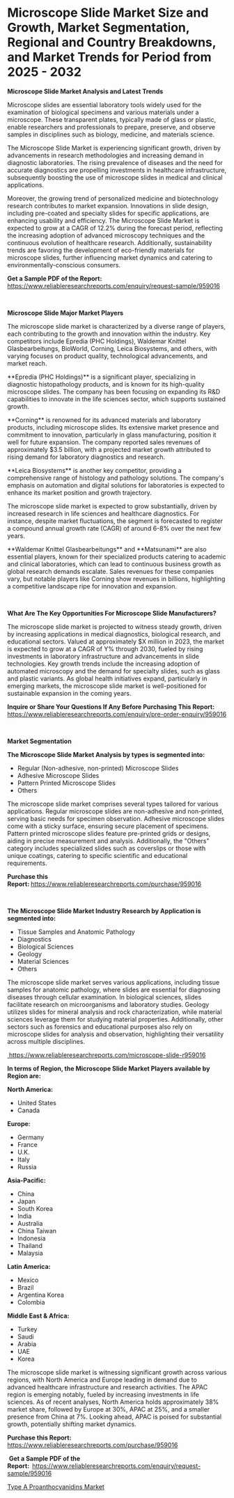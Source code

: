 <p><h1>Microscope Slide Market Size and Growth, Market Segmentation, Regional and Country Breakdowns, and Market Trends for Period from 2025 -  2032</h1></p><p><strong>Microscope Slide Market Analysis and Latest Trends</strong></p>
<p><p>Microscope slides are essential laboratory tools widely used for the examination of biological specimens and various materials under a microscope. These transparent plates, typically made of glass or plastic, enable researchers and professionals to prepare, preserve, and observe samples in disciplines such as biology, medicine, and materials science. </p><p>The Microscope Slide Market is experiencing significant growth, driven by advancements in research methodologies and increasing demand in diagnostic laboratories. The rising prevalence of diseases and the need for accurate diagnostics are propelling investments in healthcare infrastructure, subsequently boosting the use of microscope slides in medical and clinical applications. </p><p>Moreover, the growing trend of personalized medicine and biotechnology research contributes to market expansion. Innovations in slide design, including pre-coated and specialty slides for specific applications, are enhancing usability and efficiency. The Microscope Slide Market is expected to grow at a CAGR of 12.2% during the forecast period, reflecting the increasing adoption of advanced microscopy techniques and the continuous evolution of healthcare research. Additionally, sustainability trends are favoring the development of eco-friendly materials for microscope slides, further influencing market dynamics and catering to environmentally-conscious consumers.</p></p>
<p><strong>Get a Sample PDF of the Report:&nbsp;</strong> <a href="https://www.reliableresearchreports.com/enquiry/request-sample/959016?utm_campaign=3362&utm_medium=2&utm_source=Github&utm_content=ia&utm_term=01042025&utm_id=microscope-slide">https://www.reliableresearchreports.com/enquiry/request-sample/959016</a></p>
<p>&nbsp;</p>
<p><strong>Microscope Slide Major Market Players</strong></p>
<p><p>The microscope slide market is characterized by a diverse range of players, each contributing to the growth and innovation within the industry. Key competitors include Epredia (PHC Holdings), Waldemar Knittel Glasbearbeitungs, BioWorld, Corning, Leica Biosystems, and others, with varying focuses on product quality, technological advancements, and market reach.</p><p>**Epredia (PHC Holdings)** is a significant player, specializing in diagnostic histopathology products, and is known for its high-quality microscope slides. The company has been focusing on expanding its R&D capabilities to innovate in the life sciences sector, which supports sustained growth.</p><p>**Corning** is renowned for its advanced materials and laboratory products, including microscope slides. Its extensive market presence and commitment to innovation, particularly in glass manufacturing, position it well for future expansion. The company reported sales revenues of approximately $3.5 billion, with a projected market growth attributed to rising demand for laboratory diagnostics and research.</p><p>**Leica Biosystems** is another key competitor, providing a comprehensive range of histology and pathology solutions. The company's emphasis on automation and digital solutions for laboratories is expected to enhance its market position and growth trajectory.</p><p>The microscope slide market is expected to grow substantially, driven by increased research in life sciences and healthcare diagnostics. For instance, despite market fluctuations, the segment is forecasted to register a compound annual growth rate (CAGR) of around 6-8% over the next few years. </p><p>**Waldemar Knittel Glasbearbeitungs** and **Matsunami** are also essential players, known for their specialized products catering to academic and clinical laboratories, which can lead to continuous business growth as global research demands escalate. Sales revenues for these companies vary, but notable players like Corning show revenues in billions, highlighting a competitive landscape ripe for innovation and expansion.</p></p>
<p>&nbsp;</p>
<p><strong>What Are The Key Opportunities For Microscope Slide Manufacturers?</strong></p>
<p><p>The microscope slide market is projected to witness steady growth, driven by increasing applications in medical diagnostics, biological research, and educational sectors. Valued at approximately $X million in 2023, the market is expected to grow at a CAGR of Y% through 2030, fueled by rising investments in laboratory infrastructure and advancements in slide technologies. Key growth trends include the increasing adoption of automated microscopy and the demand for specialty slides, such as glass and plastic variants. As global health initiatives expand, particularly in emerging markets, the microscope slide market is well-positioned for sustainable expansion in the coming years.</p></p>
<p><strong>Inquire or Share Your Questions If Any Before Purchasing This Report:</strong> <a href="https://www.reliableresearchreports.com/enquiry/pre-order-enquiry/959016?utm_campaign=3362&utm_medium=2&utm_source=Github&utm_content=ia&utm_term=01042025&utm_id=microscope-slide">https://www.reliableresearchreports.com/enquiry/pre-order-enquiry/959016</a></p>
<p>&nbsp;</p>
<p><strong>Market Segmentation</strong></p>
<p><strong>The Microscope Slide Market Analysis by types is segmented into:</strong></p>
<p><ul><li>Regular (Non-adhesive, non-printed) Microscope Slides</li><li>Adhesive Microscope Slides</li><li>Pattern Printed Microscope Slides</li><li>Others</li></ul></p>
<p><p>The microscope slide market comprises several types tailored for various applications. Regular microscope slides are non-adhesive and non-printed, serving basic needs for specimen observation. Adhesive microscope slides come with a sticky surface, ensuring secure placement of specimens. Pattern printed microscope slides feature pre-printed grids or designs, aiding in precise measurement and analysis. Additionally, the "Others" category includes specialized slides such as coverslips or those with unique coatings, catering to specific scientific and educational requirements.</p></p>
<p><strong>Purchase this Report:&nbsp;</strong><a href="https://www.reliableresearchreports.com/purchase/959016?utm_campaign=3362&utm_medium=2&utm_source=Github&utm_content=ia&utm_term=01042025&utm_id=microscope-slide">https://www.reliableresearchreports.com/purchase/959016</a></p>
<p>&nbsp;</p>
<p><strong>The Microscope Slide Market Industry Research by Application is segmented into:</strong></p>
<p><ul><li>Tissue Samples and Anatomic Pathology</li><li>Diagnostics</li><li>Biological Sciences</li><li>Geology</li><li>Material Sciences</li><li>Others</li></ul></p>
<p><p>The microscope slide market serves various applications, including tissue samples for anatomic pathology, where slides are essential for diagnosing diseases through cellular examination. In biological sciences, slides facilitate research on microorganisms and laboratory studies. Geology utilizes slides for mineral analysis and rock characterization, while material sciences leverage them for studying material properties. Additionally, other sectors such as forensics and educational purposes also rely on microscope slides for analysis and observation, highlighting their versatility across multiple disciplines.</p></p>
<p><a href="https://www.reliableresearchreports.com/microscope-slide-r959016?utm_campaign=3362&utm_medium=2&utm_source=Github&utm_content=ia&utm_term=01042025&utm_id=microscope-slide">&nbsp;https://www.reliableresearchreports.com/microscope-slide-r959016</a></p>
<p><strong>In terms of Region, the Microscope Slide Market Players available by Region are:</strong></p>
<p>
    <p> <strong> North America: </strong>
        <ul>
            <li>United States</li>
            <li>Canada</li>
        </ul>
        </p> 
    <p> <strong> Europe: </strong>
        <ul>
            <li>Germany</li>
            <li>France</li>
            <li>U.K.</li>
            <li>Italy</li>
            <li>Russia</li>
        </ul>
        </p> 
    <p> <strong> Asia-Pacific: </strong>
        <ul>
            <li>China</li>
            <li>Japan</li>
            <li>South Korea</li>
            <li>India</li>
            <li>Australia</li>
            <li>China Taiwan</li>
            <li>Indonesia</li>
            <li>Thailand</li>
            <li>Malaysia</li>
        </ul>
        </p> 
    <p> <strong> Latin America: </strong>
        <ul>
            <li>Mexico</li>
            <li>Brazil</li>
            <li>Argentina Korea</li>
            <li>Colombia</li>
        </ul>
        </p> 
    <p> <strong> Middle East & Africa: </strong>
        <ul>
            <li>Turkey</li>
            <li>Saudi</li>
            <li>Arabia</li>
            <li>UAE</li>
            <li>Korea</li>
        </ul>
    </p>
    </p>
<p><p>The microscope slide market is witnessing significant growth across various regions, with North America and Europe leading in demand due to advanced healthcare infrastructure and research activities. The APAC region is emerging notably, fueled by increasing investments in life sciences. As of recent analyses, North America holds approximately 38% market share, followed by Europe at 30%, APAC at 25%, and a smaller presence from China at 7%. Looking ahead, APAC is poised for substantial growth, potentially shifting market dynamics.</p></p>
<p><strong>Purchase this Report: </strong><a href="https://www.reliableresearchreports.com/purchase/959016?utm_campaign=3362&utm_medium=2&utm_source=Github&utm_content=ia&utm_term=01042025&utm_id=microscope-slide">https://www.reliableresearchreports.com/purchase/959016</a></p>
<p>&nbsp;<strong>Get a Sample PDF of the Report:&nbsp;&nbsp;</strong><a href="https://www.reliableresearchreports.com/enquiry/request-sample/959016?utm_campaign=3362&utm_medium=2&utm_source=Github&utm_content=ia&utm_term=01042025&utm_id=microscope-slide">https://www.reliableresearchreports.com/enquiry/request-sample/959016</a></p>
<p><strong></strong></p>
<p><p><a href="https://github.com/haimamuirev8/Market-Research-Report-List-1/blob/main/type-a-proanthocyanidins-market.md?utm_campaign=3362&utm_medium=2&utm_source=Github&utm_content=ia&utm_term=01042025&utm_id=microscope-slide">Type A Proanthocyanidins Market</a></p></p>